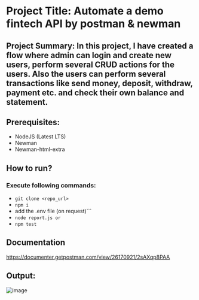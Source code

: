 # Project Title: Automate a demo fintech API by postman & newman
## Project Summary: In this project, I have created a flow where admin can login and create new users, perform several CRUD actions for the users. Also the users can perform several transactions like send money, deposit, withdraw, payment etc. and check their own balance and statement.

## Prerequisites:
- NodeJS (Latest LTS)
- Newman
- Newman-html-extra
## How to run?
### Execute following commands:
- ``` git clone <repo_url> ```
- ``` npm i ```
- add the .env file (on request)```
- ```node report.js or```
- ```npm test ```
## Documentation
https://documenter.getpostman.com/view/26170921/2sAXqp8PAA

## Output:
![image](https://github.com/user-attachments/assets/8bbbeea3-94da-4a76-b55a-b64913f0bc49)




